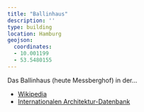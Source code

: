 ```yaml
---
title: "Ballinhaus"
description: ''
type: building
location: Hamburg
geojson:
  coordinates:
  - 10.001199
  - 53.5480155
---
```


Das Ballinhaus (heute Messberghof) in der...
* [Wikipedia](https://de.wikipedia.org/wiki/Me%C3%9Fberghof)
* [Internationalen Architektur-Datenbank](https://deu.archinform.net/projekte/9722.htm)
